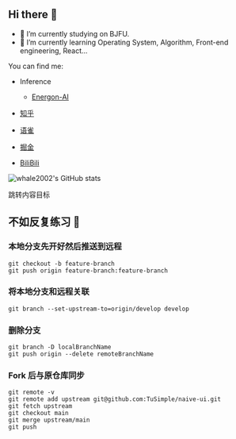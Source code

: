 ## Hi there 👋
<a id="top"></a>

- 🔭 I’m currently studying on BJFU.
- 🌱 I’m currently learning Operating System, Algorithm, Front-end engineering, React... 

You can find me:

- Inference
  - [Energon-AI](https://github.com/hpcaitech/EnergonAI)


- [知乎](https://www.zhihu.com/people/whale2002)
- [语雀](https://www.yuque.com/whale2002)
- [掘金](https://juejin.cn/user/598555237295264)
- [BiliBili](https://space.bilibili.com/401694598)


![whale2002's GitHub stats](https://github-readme-stats.vercel.app/api?username=whale2002&show_icons=true)


<span id="jump">跳转内容目标</span>

## 不如反复练习 :memo:
### 本地分支先开好然后推送到远程
```shell
git checkout -b feature-branch                   
git push origin feature-branch:feature-branch
```

### 将本地分支和远程关联
```shell
git branch --set-upstream-to=origin/develop develop
```

### 删除分支
```shell
git branch -D localBranchName
git push origin --delete remoteBranchName
```

### Fork 后与原仓库同步
```shell
git remote -v
git remote add upstream git@github.com:TuSimple/naive-ui.git
git fetch upstream
git checkout main
git merge upstream/main
git push
```
